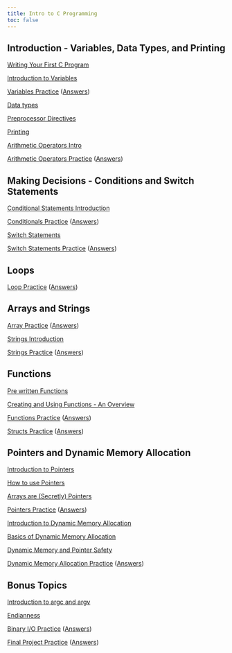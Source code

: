 ```yaml
---
title: Intro to C Programming
toc: false
---
```


## Introduction - Variables, Data Types, and Printing

[Writing Your First C Program](hello-world/hello-world.md)

[Introduction to Variables](variables/variables-intro.md)

[Variables Practice](variables/variables-practice.md) ([Answers](variables/variables-practice-answers.md))

[Data types](datatypes/datatypes-intro.md)

[Preprocessor Directives](preprocessor-directives/preprocessor-directives.md)

[Printing](printing/printing.md)

[Arithmetic Operators Intro](operators/operators-intro.md)

[Arithmetic Operators Practice](operators/operators-practice.md) ([Answers](operators/operators-practice-answers.md))

## Making Decisions - Conditions and Switch Statements

[Conditional Statements Introduction](conditionals/conditionals.md)

[Conditionals Practice](conditionals/conditionals-practice.md) ([Answers](conditionals/conditionals-practice-answers.md))

[Switch Statements](switch-statements/switch-statements.md)

[Switch Statements Practice](switch-statements/switch-statements-practice.md) ([Answers](switch-statements/switch-statements-practice-answers.md))

## Loops

[Loop Practice](loops/loop-practice.md) ([Answers](loops/loop-practice-answers.md))

## Arrays and Strings

[Array Practice](arrays/array-practice.md) ([Answers](arrays/array-practice-answers.md))

[Strings Introduction](strings/strings-intro.md)

[Strings Practice](strings/strings-practice.md) ([Answers](strings/strings-practice-answers.md))

## Functions

[Pre written Functions](pre-written-functions/pre-written-functions.md)

[Creating and Using Functions - An Overview](functions/functions-intro.md)

[Functions Practice](functions/functions-practice.md) ([Answers](functions/functions-practice-answers.md))

[Structs Practice](structs/structs-practice.md) ([Answers](structs/structs-practice-answers.md))

## Pointers and Dynamic Memory Allocation

[Introduction to Pointers](pointers/intro-to-pointers.md)

[How to use Pointers](pointers/using-pointers.md)

[Arrays are (Secretly) Pointers](pointers/arrays-are-pointers.md)

[Pointers Practice](pointers/pointers-practice.md) ([Answers](pointers/pointers-practice-answers.md))

[Introduction to Dynamic Memory Allocation](dma/intro-to-dma.md)

[Basics of Dynamic Memory Allocation](dma/dma-basics.md)

[Dynamic Memory and Pointer Safety](dma/dma-pointer-safety.html)

[Dynamic Memory Allocation Practice](dma/dma-practice.md) ([Answers](dma/dma-practice-answers.md))

## Bonus Topics

[Introduction to argc and argv](argv/argv-intro.md)

[Endianness](endianness/endianness.md)

[Binary I/O Practice](binary-io/binary-io-practice.md) ([Answers](binary-io/binary-io-practice-answers.md))

[Final Project Practice](final-project/final-project-practice.md) ([Answers](final-project/final-project-practice-answers.md))